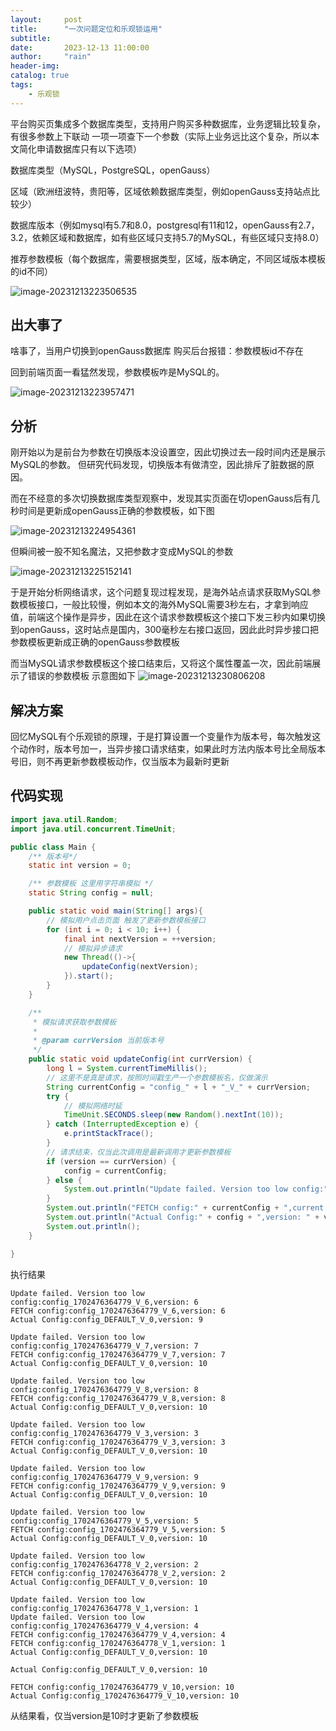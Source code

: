```yaml
---
layout:     post
title:      "一次问题定位和乐观锁运用"
subtitle:   
date:       2023-12-13 11:00:00
author:     "rain"
header-img: 
catalog: true
tags:
    - 乐观锁
---
```

平台购买页集成多个数据库类型，支持用户购买多种数据库，业务逻辑比较复杂，有很多参数上下联动 一项一项查下一个参数（实际上业务远比这个复杂，所以本文简化申请数据库只有以下选项）

数据库类型（MySQL，PostgreSQL，openGauss）

区域（欧洲纽波特，贵阳等，区域依赖数据库类型，例如openGauss支持站点比较少）

数据库版本（例如mysql有5.7和8.0，postgresql有11和12，openGauss有2.7，3.2，依赖区域和数据库，如有些区域只支持5.7的MySQL，有些区域只支持8.0）

推荐参数模板（每个数据库，需要根据类型，区域，版本确定，不同区域版本模板的id不同）

![image-20231213223506535](/img/image-20231213223506535.png)

## 出大事了

啥事了，当用户切换到openGauss数据库 购买后台报错：参数模板id不存在

回到前端页面一看猛然发现，参数模板咋是MySQL的。

![image-20231213223957471](/img/image-20231213223957471.png)





## 分析

刚开始以为是前台为参数在切换版本没设置空，因此切换过去一段时间内还是展示MySQL的参数。
但研究代码发现，切换版本有做清空，因此排斥了脏数据的原因。

而在不经意的多次切换数据库类型观察中，发现其实页面在切openGauss后有几秒时间是更新成openGauss正确的参数模板，如下图

![image-20231213224954361](/img/image-20231213224954361.png)

但瞬间被一股不知名魔法，又把参数才变成MySQL的参数

![image-20231213225152141](/img/image-20231213225152141.png)

于是开始分析网络请求，这个问题复现过程发现，是海外站点请求获取MySQL参数模板接口，一般比较慢，例如本文的海外MySQL需要3秒左右，才拿到响应值，前端这个操作是异步，因此在这个请求参数模板这个接口下发三秒内如果切换到openGauss，这时站点是国内，300毫秒左右接口返回，因此此时异步接口把参数模板更新成正确的openGauss参数模板

而当MySQL请求参数模板这个接口结束后，又将这个属性覆盖一次，因此前端展示了错误的参数模板
示意图如下
![image-20231213230806208](/img/image-20231213230806208.png)

## 解决方案



回忆MySQL有个乐观锁的原理，于是打算设置一个变量作为版本号，每次触发这个动作时，版本号加一，当异步接口请求结束，如果此时方法内版本号比全局版本号旧，则不再更新参数模板动作，仅当版本为最新时更新





## 代码实现

```java
import java.util.Random;
import java.util.concurrent.TimeUnit;

public class Main {
    /** 版本号*/
    static int version = 0;

    /** 参数模板 这里用字符串模拟 */
    static String config = null;

    public static void main(String[] args){
        // 模拟用户点击页面 触发了更新参数模板接口
        for (int i = 0; i < 10; i++) {
            final int nextVersion = ++version;
            // 模拟异步请求
            new Thread(()->{
                updateConfig(nextVersion);
            }).start();
        }
    }

    /**
     * 模拟请求获取参数模板
     *
     * @param currVersion 当前版本号
     */
    public static void updateConfig(int currVersion) {
        long l = System.currentTimeMillis();
        // 这里不是真是请求，按照时间戳生产一个参数模板名，仅做演示
        String currentConfig = "config_" + l + "_V_" + currVersion;
        try {
            // 模拟网络时延
            TimeUnit.SECONDS.sleep(new Random().nextInt(10));
        } catch (InterruptedException e) {
            e.printStackTrace();
        }
        // 请求结束，仅当此次调用是最新调用才更新参数模板
        if (version == currVersion) {
            config = currentConfig;
        } else {
            System.out.println("Update failed. Version too low config:" + currentConfig + ",version: " + currVersion);
        }
        System.out.println("FETCH config:" + currentConfig + ",current version: " + currVersion);
        System.out.println("Actual Config:" + config + ",version: " + version);
        System.out.println();
    }

}
```

执行结果

```
Update failed. Version too low config:config_1702476364779_V_6,version: 6
FETCH config:config_1702476364779_V_6,version: 6
Actual Config:config_DEFAULT_V_0,version: 9

Update failed. Version too low config:config_1702476364779_V_7,version: 7
FETCH config:config_1702476364779_V_7,version: 7
Actual Config:config_DEFAULT_V_0,version: 10

Update failed. Version too low config:config_1702476364779_V_8,version: 8
FETCH config:config_1702476364779_V_8,version: 8
Actual Config:config_DEFAULT_V_0,version: 10

Update failed. Version too low config:config_1702476364779_V_3,version: 3
FETCH config:config_1702476364779_V_3,version: 3
Actual Config:config_DEFAULT_V_0,version: 10

Update failed. Version too low config:config_1702476364779_V_9,version: 9
FETCH config:config_1702476364779_V_9,version: 9
Actual Config:config_DEFAULT_V_0,version: 10

Update failed. Version too low config:config_1702476364779_V_5,version: 5
FETCH config:config_1702476364779_V_5,version: 5
Actual Config:config_DEFAULT_V_0,version: 10

Update failed. Version too low config:config_1702476364778_V_2,version: 2
FETCH config:config_1702476364778_V_2,version: 2
Actual Config:config_DEFAULT_V_0,version: 10

Update failed. Version too low config:config_1702476364778_V_1,version: 1
Update failed. Version too low config:config_1702476364779_V_4,version: 4
FETCH config:config_1702476364779_V_4,version: 4
FETCH config:config_1702476364778_V_1,version: 1
Actual Config:config_DEFAULT_V_0,version: 10

Actual Config:config_DEFAULT_V_0,version: 10

FETCH config:config_1702476364779_V_10,version: 10
Actual Config:config_1702476364779_V_10,version: 10
```



从结果看，仅当version是10时才更新了参数模板